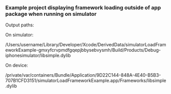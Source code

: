 ### Example project displaying framework loading outside of app  package when running on simulator

Output paths:

On simulator:

/Users/username/Library/Developer/Xcode/DerivedData/simulatorLoadFrameworkExample-gmxyfcrvpmdfgqepjbbysebvysmh/Build/Products/Debug-iphonesimulator/libsimple.dylib

On device:

/private/var/containers/Bundle/Application/9D22C144-848A-4E40-B5B3-707B1CFD3151/simulatorLoadFrameworkExample.app/Frameworks/libsimple.dylib
